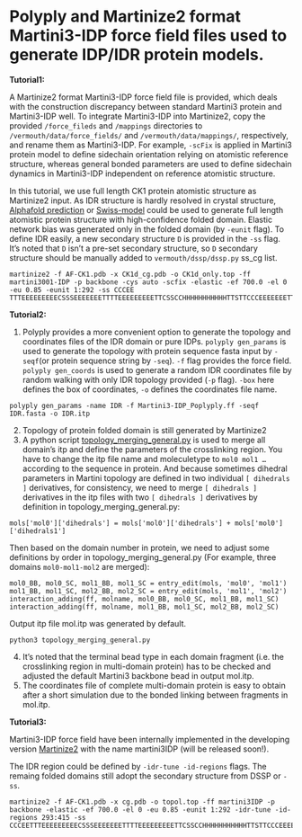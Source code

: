 # Polyply and Martinize2 format Martini3-IDP force field files used to generate IDP/IDR protein models.


**Tutorial1:**

A Martinize2 format Martini3-IDP force field file is provided, which deals with the construction discrepancy between standard Martini3 protein and Martini3-IDP well. To integrate Martini3-IDP into Martinize2, copy the provided `/force_fileds` and `/mappings` directories to `/vermouth/data/force_fields/` and `/vermouth/data/mappings/`, respectively, and rename them as Martini3-IDP.  For example, `-scFix` is applied in Martini3 protein model to define sidechain orientation relying on atomistic reference structure, whereas general bonded parameters are used to define sidechain dynamics in Martini3-IDP independent on reference atomistic structure.

In this tutorial, we use full length CK1 protein atomistic structure as Martinize2 input. As IDR structure is hardly resolved in crystal structure, [Alphafold prediction](https://alphafold.ebi.ac.uk/) or [Swiss-model](https://swissmodel.expasy.org/) could be used to generate full length atomistic protein structure with high-confidence folded domain. Elastic network bias was generated only in the folded domain (by `-eunit` flag). To define IDR easily, a new secondary structure `D` is provided in the `-ss` flag. It’s noted that `D` isn’t a pre-set secondary structure, so `D` secondary structure should be manually added to `vermouth/dssp/dssp.py` ss_cg list.
```
martinize2 -f AF-CK1.pdb -x CK1d_cg.pdb -o CK1d_only.top -ff martini3001-IDP -p backbone -cys auto -scfix -elastic -ef 700.0 -el 0 -eu 0.85 -eunit 1:292 -ss CCCEE TTTEEEEEEEEECSSSEEEEEEETTTTEEEEEEEEETTCSSCCHHHHHHHHHHHTTSTTCCCEEEEEEETTEEEEEEECCCCBHHHHHHHTTTCCCHHHHHHHHHHHHHHHHHHHHTTEECCCCCGGGEEECCGGGTTCEEECCCTTCEECBCTTTCCBCCCCBSTTCCSCTTTCCHHHHTTBCCCHHHHHHHHHHHHHHHHHSSCTTSSCCCSSGGGHHHHHHHHHHHSCHHHHTTTSCHHHHHHHHHHHHSCSSCCCCHHHHHHHHHHHHHHTTCCCSCCCGGGCDDDDDDDDDDDDDDDDDDDDDDDDDDDDDDDDDDDDDDDDDDDDDDDDDDDDDDDDDDDDDDDDDDDDDDDDDDDDDDDDDDDDDDDDDDDDDDDDDDDDDDDDDDDDDDDDDDDDDDDDDDD
```


**Tutorial2:**

1. Polyply provides a more convenient option to generate the topology and coordinates files of the IDR domain or pure IDPs. 
`polyply gen_params` is used to generate the topology with protein sequence fasta input by `-seqf`(or protein sequence string by `-seq`). `-f` flag provides the force field. `polyply gen_coords` is used to generate a random IDR coordinates file by random walking with only IDR topology provided (`-p` flag). `-box` here defines the box of coordinates, `-o` defines the coordinates file name.
```
polyply gen_params -name IDR -f Martini3-IDP_Poplyply.ff -seqf IDR.fasta -o IDR.itp
```
2. Topology of protein folded domain is still generated by Martinize2 
3. A python script [topology_merging_general.py](https://github.com/Martini-Force-Field-Initiative/Martini3-IDP-parameters/blob/main/Scripts/topology_merging_general.py) is used to merge all domain’s itp and define the parameters of the crosslinking region. You have to change the itp file name and moleculetype to `mol0 mol1 …` according to the sequence in protein. And because sometimes dihedral parameters in Martini topology are defined in two individual `[ dihedrals ]` derivatives, for consistency, we need to merge `[ dihedrals ]` derivatives in the itp files with two `[ dihedrals ]` derivatives by definition in topology_merging_general.py:
```
mols['mol0']['dihedrals'] = mols['mol0']['dihedrals'] + mols['mol0']['dihedrals1']
```
Then based on the domain number in protein, we need to adjust some definitions by order in topology_merging_general.py (For example, three domains `mol0-mol1-mol2` are merged):
```
mol0_BB, mol0_SC, mol1_BB, mol1_SC = entry_edit(mols, 'mol0', 'mol1')
mol1_BB, mol1_SC, mol2_BB, mol2_SC = entry_edit(mols, 'mol1', 'mol2')
interaction_adding(ff, molname, mol0_BB, mol0_SC, mol1_BB, mol1_SC)
interaction_adding(ff, molname, mol1_BB, mol1_SC, mol2_BB, mol2_SC)
```
Output itp file mol.itp was generated by default. 
```
python3 topology_merging_general.py
```
4. It’s noted that the terminal bead type in each domain fragment (i.e. the crosslinking region in multi-domain protein) has to be checked and adjusted the default Martini3 backbone bead in output mol.itp.   
5. The coordinates file of complete multi-domain protein is easy to obtain after a short simulation due to the bonded linking between fragments in mol.itp.


**Tutorial3:**

Martini3-IDP force field have been internally implemented in the developing version [Martinize2](https://github.com/marrink-lab/vermouth-martinize) with the name martini3IDP (will be released soon!).

The IDR region could be defined by `-idr-tune -id-regions` flags. The remaing folded domains still adopt the secondary structure from DSSP or `-ss`.
```
martinize2 -f AF-CK1.pdb -x cg.pdb -o topol.top -ff martini3IDP -p backbone -elastic -ef 700.0 -el 0 -eu 0.85 -eunit 1:292 -idr-tune -id-regions 293:415 -ss CCCEETTTEEEEEEEEECSSSEEEEEEETTTTEEEEEEEEETTCSSCCHHHHHHHHHHHTTSTTCCCEEEEEEETTEEEEEEECCCCBHHHHHHHTTTCCCHHHHHHHHHHHHHHHHHHHHTTEECCCCCGGGEEECCGGGTTCEEECCCTTCEECBCTTTCCBCCCCBSTTCCSCTTTCCHHHHTTBCCCHHHHHHHHHHHHHHHHHSSCTTSSCCCSSGGGHHHHHHHHHHHSCHHHHTTTSCHHHHHHHHHHHHSCSSCCCCHHHHHHHHHHHHHHTTCCCSCCCGGGCCCCCCCCCCCCCCCCCCCCCCCCCCCCCCCCCCCCCCCCCCCCCCCCCCCCCCCCCCCCCCCCCCCCCCCCCCCCCCCCCCCCCCCCCCCCCCCCCCCCCCCCCCCCCCCCCCCCCCCCCCCC
```

